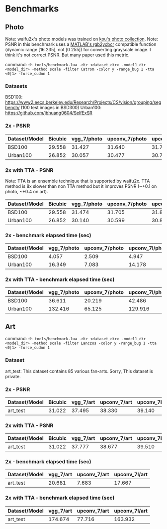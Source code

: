 # Benchmarks

## Photo

Note: waifu2x's photo models was trained on [kou's photo collection](http://photosku.com/photo/category/%E6%92%AE%E5%BD%B1%E8%80%85/kou/).
Note: PSNR in this benchmark uses a [MATLAB's rgb2ycbcr](https://jp.mathworks.com/help/images/ref/rgb2ycbcr.html?lang=en) compatible function (dynamic range [16 235], not [0 255]) for converting grayscale image. I think it's not correct PSNR. But many paper used this metric.

command: 
`th tools/benchmark.lua -dir <dataset_dir> -model1_dir <model_dir> -method scale -filter Catrom -color y -range_bug 1 -tta <0|1> -force_cudnn 1`

### Datasets

BSD100: https://www2.eecs.berkeley.edu/Research/Projects/CS/vision/grouping/segbench/ (100 test images in BSD300)
Urban100: https://github.com/jbhuang0604/SelfExSR

### 2x - PSNR 

| Dataset/Model | Bicubic       | vgg\_7/photo  | upconv\_7/photo  | upconv\_7l/photo | 
|---------------|---------------|---------------|------------------|------------------|
| BSD100        | 29.558        | 31.427        | 31.640           | 31.749           |
| Urban100      | 26.852        | 30.057        | 30.477           | 30.759           |

### 2x with TTA - PSNR 

Note: TTA is an ensemble technique that is supported by waifu2x. TTA method is 8x slower than non TTA method but it improves PSNR (~+0.1 on photo, ~+0.4 on art).

| Dataset/Model | Bicubic       | vgg\_7/photo  | upconv\_7/photo  | upconv\_7l/photo | 
|---------------|---------------|---------------|------------------|------------------|
| BSD100        | 29.558        | 31.474        | 31.705           | 31.812           |
| Urban100      | 26.852        | 30.140        | 30.599           | 30.868           |

### 2x - benchmark elapsed time (sec)

| Dataset/Model | vgg\_7/photo  | upconv\_7/photo  | upconv\_7l/photo | 
|---------------|---------------|------------------|------------------|
| BSD100        | 4.057         | 2.509            | 4.947            |
| Urban100      | 16.349        | 7.083            | 14.178           |

### 2x with TTA - benchmark elapsed time (sec)

| Dataset/Model | vgg\_7/photo  | upconv\_7/photo  | upconv\_7l/photo | 
|---------------|---------------|------------------|------------------|
| BSD100        | 36.611        | 20.219           | 42.486           |
| Urban100      | 132.416       | 65.125           | 129.916          |

## Art

command: 
`th tools/benchmark.lua -dir <dataset_dir> -model1_dir <model_dir> -method scale -filter Lanczos -color y -range_bug 1 -tta <0|1> -force_cudnn 1`

### Dataset

art_test: This dataset contains 85 various fan-arts. Sorry, This dataset is private. 

### 2x - PSNR 

| Dataset/Model | Bicubic       | vgg\_7/art  | upconv\_7/art  | upconv\_7l/art | 
|---------------|---------------|-------------|----------------|----------------|
| art_test      | 31.022        | 37.495      | 38.330         | 39.140         |

### 2x with TTA - PSNR 

| Dataset/Model | Bicubic       | vgg\_7/art  | upconv\_7/art  | upconv\_7l/art | 
|---------------|---------------|-------------|----------------|----------------|
| art_test      | 31.022        | 37.777      | 38.677         | 39.510         |

### 2x - benchmark elapsed time (sec)

| Dataset/Model | vgg\_7/art  | upconv\_7/art  | upconv\_7l/art | 
|---------------|-------------|----------------|----------------|
| art_test      | 20.681      | 7.683          | 17.667         |

### 2x with TTA - benchmark elapsed time (sec)

| Dataset/Model | vgg\_7/art  | upconv\_7/art  | upconv\_7l/art | 
|---------------|-------------|----------------|----------------|
| art_test      | 174.674     | 77.716         | 163.932        |

